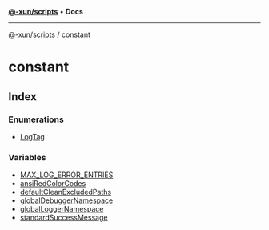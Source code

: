 [**@-xun/scripts**](../README.md) • **Docs**

***

[@-xun/scripts](../README.md) / constant

# constant

## Index

### Enumerations

- [LogTag](enumerations/LogTag.md)

### Variables

- [MAX\_LOG\_ERROR\_ENTRIES](variables/MAX_LOG_ERROR_ENTRIES.md)
- [ansiRedColorCodes](variables/ansiRedColorCodes.md)
- [defaultCleanExcludedPaths](variables/defaultCleanExcludedPaths.md)
- [globalDebuggerNamespace](variables/globalDebuggerNamespace.md)
- [globalLoggerNamespace](variables/globalLoggerNamespace.md)
- [standardSuccessMessage](variables/standardSuccessMessage.md)
